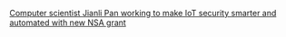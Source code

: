 [Computer scientist Jianli Pan working to make IoT security smarter and automated with new NSA grant](https://qi.tc/qi/116670)